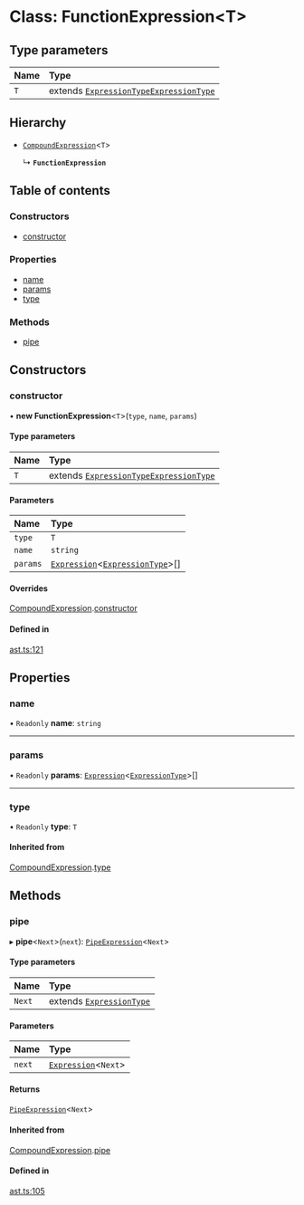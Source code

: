 # Class: FunctionExpression<T\>

## Type parameters

| Name | Type                                                                                                     |
| :--- | :------------------------------------------------------------------------------------------------------- |
| `T`  | extends [`ExpressionType`](../modules.md#expressiontype)[`ExpressionType`](../modules.md#expressiontype) |

## Hierarchy

- [`CompoundExpression`](compoundexpression.md)<`T`\>

  ↳ **`FunctionExpression`**

## Table of contents

### Constructors

- [constructor](functionexpression.md#constructor)

### Properties

- [name](functionexpression.md#name)
- [params](functionexpression.md#params)
- [type](functionexpression.md#type)

### Methods

- [pipe](functionexpression.md#pipe)

## Constructors

### constructor

• **new FunctionExpression**<`T`\>(`type`, `name`, `params`)

#### Type parameters

| Name | Type                                                                                                     |
| :--- | :------------------------------------------------------------------------------------------------------- |
| `T`  | extends [`ExpressionType`](../modules.md#expressiontype)[`ExpressionType`](../modules.md#expressiontype) |

#### Parameters

| Name     | Type                                                                               |
| :------- | :--------------------------------------------------------------------------------- |
| `type`   | `T`                                                                                |
| `name`   | `string`                                                                           |
| `params` | [`Expression`](expression.md)<[`ExpressionType`](../modules.md#expressiontype)\>[] |

#### Overrides

[CompoundExpression](compoundexpression.md).[constructor](compoundexpression.md#constructor)

#### Defined in

[ast.ts:121](https://github.com/k8ts/hydrographer/blob/main/src/ast.ts#L121)

## Properties

### name

• `Readonly` **name**: `string`

---

### params

• `Readonly` **params**: [`Expression`](expression.md)<[`ExpressionType`](../modules.md#expressiontype)\>[]

---

### type

• `Readonly` **type**: `T`

#### Inherited from

[CompoundExpression](compoundexpression.md).[type](compoundexpression.md#type)

## Methods

### pipe

▸ **pipe**<`Next`\>(`next`): [`PipeExpression`](pipeexpression.md)<`Next`\>

#### Type parameters

| Name   | Type                                                     |
| :----- | :------------------------------------------------------- |
| `Next` | extends [`ExpressionType`](../modules.md#expressiontype) |

#### Parameters

| Name   | Type                                   |
| :----- | :------------------------------------- |
| `next` | [`Expression`](expression.md)<`Next`\> |

#### Returns

[`PipeExpression`](pipeexpression.md)<`Next`\>

#### Inherited from

[CompoundExpression](compoundexpression.md).[pipe](compoundexpression.md#pipe)

#### Defined in

[ast.ts:105](https://github.com/k8ts/hydrographer/blob/main/src/ast.ts#L105)
